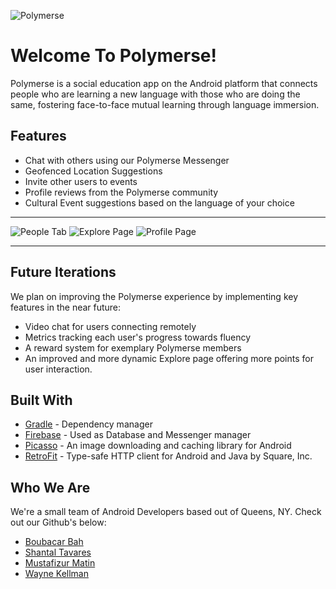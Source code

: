 ![](https://github.com/Waynekellman/Capstone_BMWS/blob/Bobby/app/src/main/res/images/Polymerse_logo_plainsmall.png "Polymerse")


# Welcome To Polymerse!

Polymerse is a social education app on the Android platform that connects people who are learning a new language with those who are doing the same, fostering face-to-face mutual learning through language immersion.

## Features

- Chat with others using our Polymerse Messenger 
- Geofenced Location Suggestions
- Invite other users to events
- Profile reviews from the Polymerse community
- Cultural Event suggestions based on the language of your choice
---
![](https://github.com/Waynekellman/Capstone_BMWS/blob/Bobby/app/src/main/res/images/Screen%20Shot%202018-04-13%20at%203.17.11%20PM%20copy.png "People Tab")        ![](https://github.com/Waynekellman/Capstone_BMWS/blob/Bobby/app/src/main/res/images/ScreenShot_Cultural_suggestion%20copy.png "Explore Page")              ![](https://github.com/Waynekellman/Capstone_BMWS/blob/Bobby/app/src/main/res/images/ScreenShot_Profile_shot%20copy.png "Profile Page")

---
## Future Iterations
We plan on improving the Polymerse experience by implementing key features in the near future:

- Video chat for users connecting remotely
- Metrics tracking each user's progress towards fluency
- A reward system for exemplary Polymerse members
- An improved and more dynamic Explore page offering more points for user interaction.

## Built With
- [Gradle](https://github.com/gradle) - Dependency manager
- [Firebase](https://github.com/firebase) - Used as Database and Messenger manager
- [Picasso](https://github.com/square/picasso) - An image downloading and caching library for Android
- [RetroFit](https://github.com/square/retrofit) - Type-safe HTTP client for Android and Java by Square, Inc.

## Who We Are

We're a small team of Android Developers based out of Queens, NY. Check out our Github's below: 

- [Boubacar Bah](https://github.com/bbah93)
- [Shantal Tavares](https://github.com/STaverasDev)
- [Mustafizur Matin](https://github.com/matin2510)
- [Wayne Kellman](https://github.com/Waynekellman)
